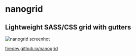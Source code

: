 # nanogrid
## Lightweight SASS/CSS grid with gutters

![nanogrid screenhot](http://firedev.github.io/nanogrid.png)

[firedev.github.io/nanogrid](http://firedev.github.io/nanogrid)
